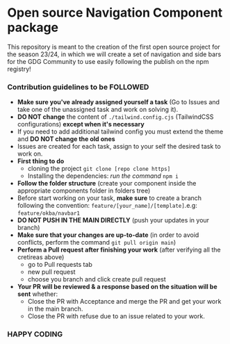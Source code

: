 # Open source Navigation Component package

This repository is meant to the creation of the first open source project for the season 23/24, in which we will create a set of navigation and side bars for the GDG Community to use easily following the publish on the npm registry!

### Contribution guidelines to be FOLLOWED

- **Make sure you've already assigned yourself a task** (Go to Issues and take one of the unassigned task and work on solving it).
- **DO NOT change** the content of `./tailwind.config.cjs` (TailwindCSS configurations) **except when it's necessary**
- If you need to add additional tailwind config you must extend the theme and **DO NOT change the old ones**
- Issues are created for each task, assign to your self the desired task to work on.
- **First thing to do**
  - cloning the project `git clone [repo clone https]`
  - Installing the dependencies: *run the command* `npm i`
- **Follow the folder structure** (create your component inside the appropriate components folder in folders tree)
- Before start working on your task, **make sure** to create a branch following the convention: `feature/[your_name]/[template]`.e.g: `feature/okba/navbar1`
- **DO NOT PUSH IN THE MAIN DIRECTLY** (push your updates in your branch)
- **Make sure that your changes are up-to-date** (in order to avoid conflicts, perform the command `git pull origin main`)
- **Perform a Pull request after finishing your work** (after verifying all the cretireas above)
    - go to Pull requests tab
    - new pull request
    - choose you branch and click create pull request
- **Your PR will be reviewed & a response based on the situation will be sent** whether:
    - Close the PR with Acceptance and merge the PR and get your work in the main branch.
    - Close the PR with refuse due to an issue related to your work.

### HAPPY CODING
